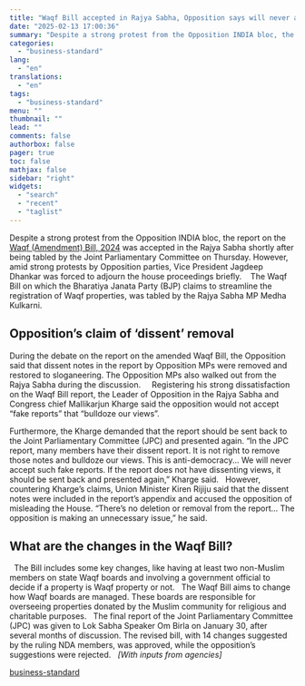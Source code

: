 ```yaml
---
title: "Waqf Bill accepted in Rajya Sabha, Opposition says will never accept"
date: "2025-02-13 17:00:36"
summary: "Despite a strong protest from the Opposition INDIA bloc, the report on the Waqf (Amendment) Bill, 2024 was accepted in the Rajya Sabha shortly after being tabled by the Joint Parliamentary Committee on Thursday. However, amid strong protests by Opposition parties, Vice President Jagdeep Dhankar was forced to adjourn the..."
categories:
  - "business-standard"
lang:
  - "en"
translations:
  - "en"
tags:
  - "business-standard"
menu: ""
thumbnail: ""
lead: ""
comments: false
authorbox: false
pager: true
toc: false
mathjax: false
sidebar: "right"
widgets:
  - "search"
  - "recent"
  - "taglist"
---
```


Despite a strong protest from the Opposition INDIA bloc, the report on the [Waqf (Amendment) Bill, 2024](https://www.business-standard.com/topic/waqf-board) was accepted in the Rajya Sabha shortly after being tabled by the Joint Parliamentary Committee on Thursday. However, amid strong protests by Opposition parties, Vice President Jagdeep Dhankar was forced to adjourn the house proceedings briefly. 
 
The Waqf Bill on which the Bharatiya Janata Party (BJP) claims to streamline the registration of Waqf properties, was tabled by the Rajya Sabha MP Medha Kulkarni. 

Opposition’s claim of ‘dissent’ removal
---------------------------------------

During the debate on the report on the amended Waqf Bill, the Opposition said that dissent notes in the report by Opposition MPs were removed and restored to sloganeering. The Opposition MPs also walked out from the Rajya Sabha during the discussion.  
 
Registering his strong dissatisfaction on the Waqf Bill report, the Leader of Opposition in the Rajya Sabha and Congress chief Mallikarjun Kharge said the opposition would not accept “fake reports” that “bulldoze our views”. 
 

Furthermore, the Kharge demanded that the report should be sent back to the Joint Parliamentary Committee (JPC) and presented again. “In the JPC report, many members have their dissent report. It is not right to remove those notes and bulldoze our views. This is anti-democracy... We will never accept such fake reports. If the report does not have dissenting views, it should be sent back and presented again,” Kharge said.
 
However, countering Kharge’s claims, Union Minister Kiren Rijiju said that the dissent notes were included in the report’s appendix and accused the opposition of misleading the House. “There’s no deletion or removal from the report... The opposition is making an unnecessary issue,” he said.
 

What are the changes in the Waqf Bill?
--------------------------------------

 
The Bill includes some key changes, like having at least two non-Muslim members on state Waqf boards and involving a government official to decide if a property is Waqf property or not.
 
The Waqf Bill aims to change how Waqf boards are managed. These boards are responsible for overseeing properties donated by the Muslim community for religious and charitable purposes.
 
The final report of the Joint Parliamentary Committee (JPC) was given to Lok Sabha Speaker Om Birla on January 30, after several months of discussion. The revised bill, with 14 changes suggested by the ruling NDA members, was approved, while the opposition’s suggestions were rejected.
 
*[With inputs from agencies]*

[business-standard](https://www.business-standard.com/india-news/waqf-bill-2024-rajya-sabha-opposition-protest-125021300836_1.html)
